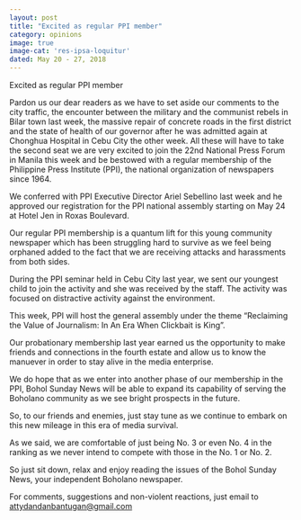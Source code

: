 ```yaml
---
layout: post
title: "Excited as regular PPI member"
category: opinions
image: true
image-cat: 'res-ipsa-loquitur'
dated: May 20 - 27, 2018
---
```


Excited as regular PPI member

Pardon us our dear readers as we have to set aside our comments to the city traffic, the encounter between the military and the communist rebels in Bilar town last week, the massive repair of concrete roads in the first district and the state of health of our governor after he was admitted again at Chonghua Hospital in Cebu City the other week.
All these will have to take the second seat we are very excited to join the 22nd National Press Forum in Manila this week and be bestowed with a regular membership of the Philippine Press Institute (PPI), the national organization of newspapers since 1964.

We conferred with PPI Executive Director Ariel Sebellino last week and he approved our registration for the PPI national assembly starting on May 24 at Hotel Jen in Roxas Boulevard.

Our regular PPI membership is a quantum lift for this young community newspaper which has been struggling hard to survive as we feel being orphaned added to the fact that we are receiving attacks and harassments from both sides.

During the PPI seminar held in Cebu City last year, we sent our youngest child to join the activity and she was received by the staff. The activity was focused on distractive activity against the environment.

This week, PPI will host the general assembly under the theme “Reclaiming the Value of Journalism: In An Era When Clickbait is King”.

Our probationary membership last year earned us the opportunity to make friends and connections in the fourth estate and allow us to know the manuever in order to stay alive in the media enterprise.

We do hope that as we enter into another phase of our membership in the PPI, Bohol Sunday News will be able to expand its capability of serving the Boholano community as we see bright prospects in the future.

So, to our friends and enemies, just stay tune as we continue to embark on this new mileage in this era of media survival.

As we said, we are comfortable of just being No. 3 or even No. 4 in the ranking as we never intend to compete with those in the No. 1 or No. 2.

So just sit down, relax and enjoy reading the issues of the Bohol Sunday News, your independent Boholano newspaper.

For comments, suggestions and non-violent reactions, just email to attydandanbantugan@gmail.com


